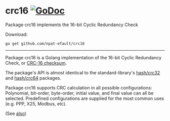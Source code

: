 # crc16 [![GoDoc](https://godoc.org/github.com/npat-efault/crc16?status.png)](https://godoc.org/github.com/npat-efault/crc16)
Package crc16 implements the 16-bit Cyclic Redundancy Check

Download:
```shell
go get github.com/npat-efault/crc16
```

* * *

Package crc16 is a Golang implementation of the 16-bit Cyclic
Redundancy Check, or
[CRC-16 checksum](http://en.wikipedia.org/wiki/Cyclic_redundancy_check).

The package's API is almost identical to the standard-library's
[hash/crc32](https://golang.org/pkg/hash/crc32/) and 
[hash/crc64](https://golang.org/pkg/hash/crc64/) packages.

Package crc16 supports CRC calculation in all possible configurations:
Polynomial, bit-order, byte-order, initial value, and final value can
all be selected. Predefined configurations are supplied for the most
common uses (e.g. PPP, X25, Modbus, etc).

(See [also](http://npat-efault.github.io/programming/2015/09/15/CRC-stuff.html))